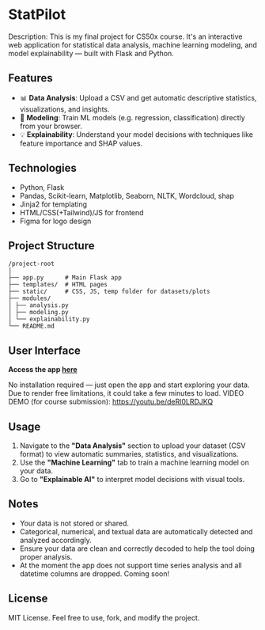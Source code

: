 # StatPilot

Description: This is my final project for CS50x course. It's an interactive web application for statistical data analysis, machine learning modeling, and model explainability — built with Flask and Python.

## Features

- 📊 **Data Analysis**: Upload a CSV and get automatic descriptive statistics, visualizations, and insights.
- 🧠 **Modeling**: Train ML models (e.g. regression, classification) directly from your browser.
- 💡 **Explainability**: Understand your model decisions with techniques like feature importance and SHAP values.

## Technologies

- Python, Flask
- Pandas, Scikit-learn, Matplotlib, Seaborn, NLTK, Wordcloud, shap
- Jinja2 for templating
- HTML/CSS(+Tailwind)/JS for frontend
- Figma for logo design

## Project Structure

```
/project-root
│
├── app.py      # Main Flask app
├── templates/  # HTML pages
├── static/     # CSS, JS, temp folder for datasets/plots
├── modules/ 
│ ├── analysis.py
│ ├── modeling.py
│ └── explainability.py
└── README.md
```

## User Interface

**Access the app [here](https://statpilot.onrender.com/)** 

No installation required — just open the app and start exploring your data.
Due to render free limitations, it could take a few minutes to load.
VIDEO DEMO (for course submission): https://youtu.be/deRl0LRDJKQ

## Usage

1. Navigate to the **"Data Analysis"** section to upload your dataset (CSV format) to view automatic summaries, statistics, and visualizations.
2. Use the **"Machine Learning"** tab to train a machine learning model on your data.
3. Go to **"Explainable AI"** to interpret model decisions with visual tools.

## Notes

- Your data is not stored or shared.
- Categorical, numerical, and textual data are automatically detected and analyzed accordingly.
- Ensure your data are clean and correctly decoded to help the tool doing proper analysis.
- At the moment the app does not support time series analysis and all datetime columns are dropped. Coming soon!

## License

MIT License. Feel free to use, fork, and modify the project.
